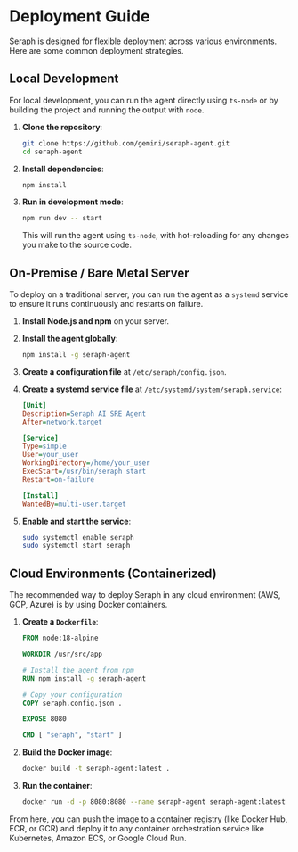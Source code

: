 # Deployment Guide

Seraph is designed for flexible deployment across various environments. Here are some common deployment strategies.

## Local Development

For local development, you can run the agent directly using `ts-node` or by building the project and running the output with `node`.

1.  **Clone the repository**:
    ```bash
    git clone https://github.com/gemini/seraph-agent.git
    cd seraph-agent
    ```

2.  **Install dependencies**:
    ```bash
    npm install
    ```

3.  **Run in development mode**:
    ```bash
    npm run dev -- start
    ```

    This will run the agent using `ts-node`, with hot-reloading for any changes you make to the source code.

## On-Premise / Bare Metal Server

To deploy on a traditional server, you can run the agent as a `systemd` service to ensure it runs continuously and restarts on failure.

1.  **Install Node.js and npm** on your server.
2.  **Install the agent globally**:
    ```bash
    npm install -g seraph-agent
    ```
3.  **Create a configuration file** at `/etc/seraph/config.json`.
4.  **Create a systemd service file** at `/etc/systemd/system/seraph.service`:

    ```ini
    [Unit]
    Description=Seraph AI SRE Agent
    After=network.target

    [Service]
    Type=simple
    User=your_user
    WorkingDirectory=/home/your_user
    ExecStart=/usr/bin/seraph start
    Restart=on-failure

    [Install]
    WantedBy=multi-user.target
    ```

5.  **Enable and start the service**:
    ```bash
    sudo systemctl enable seraph
    sudo systemctl start seraph
    ```

## Cloud Environments (Containerized)

The recommended way to deploy Seraph in any cloud environment (AWS, GCP, Azure) is by using Docker containers.

1.  **Create a `Dockerfile`**:

    ```dockerfile
    FROM node:18-alpine

    WORKDIR /usr/src/app

    # Install the agent from npm
    RUN npm install -g seraph-agent

    # Copy your configuration
    COPY seraph.config.json .

    EXPOSE 8080

    CMD [ "seraph", "start" ]
    ```

2.  **Build the Docker image**:
    ```bash
    docker build -t seraph-agent:latest .
    ```

3.  **Run the container**:
    ```bash
    docker run -d -p 8080:8080 --name seraph-agent seraph-agent:latest
    ```

From here, you can push the image to a container registry (like Docker Hub, ECR, or GCR) and deploy it to any container orchestration service like Kubernetes, Amazon ECS, or Google Cloud Run.
